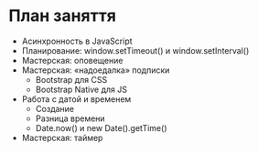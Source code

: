 # План заняття

- Асинхронность в JavaScript
- Планирование: window.setTimeout() и window.setInterval()
- Мастерская: оповещение
- Мастерская: «надоедалка» подписки
  - Bootstrap для CSS
  - Bootstrap Native для JS
- Работа с датой и временем
  - Создание
  - Разница времени
  - Date.now() и new Date().getTime()
- Мастерская: таймер
